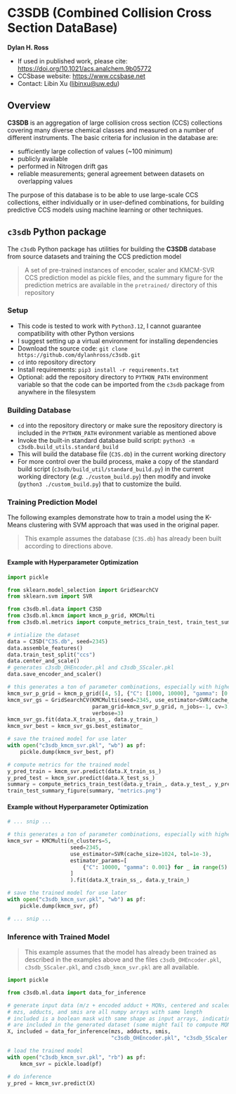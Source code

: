 # C3SDB (Combined Collision Cross Section DataBase)
__Dylan H. Ross__
 
- If used in published work, please cite: https://doi.org/10.1021/acs.analchem.9b05772
- CCSbase website: https://www.ccsbase.net
- Contact: Libin Xu (libinxu@uw.edu)


## Overview
__C3SDB__ is an aggregation of large collision cross section (CCS) collections 
covering many diverse chemical classes and measured on a number of different 
instruments. The basic criteria for inclusion in the database are:
* sufficiently large collection of values (~100 minimum)
* publicly available
* performed in Nitrogen drift gas
* reliable measurements; general agreement between datasets on overlapping values


The purpose of this database is to be able to use large-scale CCS collections, 
either individually or in user-defined combinations, for building predictive CCS 
models using machine learning or other techniques. 


## `c3sdb` Python package
The `c3sdb` Python package has utilities for building the __C3SDB__ database from 
source datasets and training the CCS prediction model

> A set of pre-trained instances of encoder, scaler and KMCM-SVR CCS prediction model
> as pickle files, and the summary figure for the prediction metrics are available in 
> the `pretrained/` directory of this repository

### Setup
- This code is tested to work with `Python3.12`, I cannot guarantee compatibility with
    other Python versions
- I suggest setting up a virtual environment for installing dependencies
- Download the source code: `git clone https://github.com/dylanhross/c3sdb.git`
- `cd` into repository directory
- Install requirements: `pip3 install -r requirements.txt`
- Optional: add the repository directory to `PYTHON_PATH` environment variable so 
    that the code can be imported from the `c3sdb` package from anywhere in the filesystem 

### Building Database
- `cd` into the repository directory or make sure the repository directory is included in
    the `PYTHON_PATH` evironment variable as mentioned above
- Invoke the built-in standard database build script: `python3 -m c3sdb.build_utils.standard_build`
- This will build the database file (`C3S.db`) in the current working directory
- For more control over the build process, make a copy of the standard build script 
    (`c3sdb/build_util/standard_build.py`) in the current working directory (_e.g._ `./custom_build.py`) 
    then modify and invoke (`python3 ./custom_build.py`) that to customize the build.

### Training Prediction Model
The following examples demonstrate how to train a model using the K-Means clustering with SVM
approach that was used in the original paper.

> This example assumes the database (`C3S.db`) has already been built according to directions above.

#### Example with Hyperparameter Optimization 
```python
import pickle

from sklearn.model_selection import GridSearchCV
from sklearn.svm import SVR

from c3sdb.ml.data import C3SD
from c3sdb.ml.kmcm import kmcm_p_grid, KMCMulti
from c3sdb.ml.metrics import compute_metrics_train_test, train_test_summary_figure

# intialize the dataset
data = C3SD("C3S.db", seed=2345)
data.assemble_features()
data.train_test_split("ccs")
data.center_and_scale()
# generates c3sdb_OHEncoder.pkl and c3sdb_SScaler.pkl
data.save_encoder_and_scaler()  

# this generates a ton of parameter combinations, especially with higher numbers of clusters
kmcm_svr_p_grid = kmcm_p_grid([4, 5], {"C": [1000, 10000], "gamma": [0.001, 0.1]}) 
kmcm_svr_gs = GridSearchCV(KMCMulti(seed=2345, use_estimator=SVR(cache_size=1024, tol=1e-3)),
                           param_grid=kmcm_svr_p_grid, n_jobs=-1, cv=3, scoring="neg_mean_squared_error",
                           verbose=3)
kmcm_svr_gs.fit(data.X_train_ss_, data.y_train_)
kmcm_svr_best = kmcm_svr_gs.best_estimator_

# save the trained model for use later
with open("c3sdb_kmcm_svr.pkl", "wb") as pf:
    pickle.dump(kmcm_svr_best, pf)

# compute metrics for the trained model
y_pred_train = kmcm_svr.predict(data.X_train_ss_)
y_pred_test = kmcm_svr.predict(data.X_test_ss_)
summary = compute_metrics_train_test(data.y_train_, data.y_test_, y_pred_train, y_pred_test)
train_test_summary_figure(summary, "metrics.png")
```

#### Example without Hyperparameter Optimization
```python
# ... snip ...

# this generates a ton of parameter combinations, especially with higher numbers of clusters
kmcm_svr = KMCMulti(n_clusters=5,
                    seed=2345, 
                    use_estimator=SVR(cache_size=1024, tol=1e-3), 
                    estimator_params=[
                        {"C": 10000, "gamma": 0.001} for _ in range(5)
                    ]
                    ).fit(data.X_train_ss_, data.y_train_)

# save the trained model for use later
with open("c3sdb_kmcm_svr.pkl", "wb") as pf:
    pickle.dump(kmcm_svr, pf)

# ... snip ...
```

### Inference with Trained Model
> This example assumes that the model has already been trained as described in the examples above 
> and the files `c3sdb_OHEncoder.pkl`, `c3sdb_SScaler.pkl`, and `c3sdb_kmcm_svr.pkl` are all available.
```python
import pickle

from c3sdb.ml.data import data_for_inference

# generate input data (m/z + encoded adduct + MQNs, centered and scaled) for inference
# mzs, adducts, and smis are all numpy arrays with same length
# included is a boolean mask with same shape as input arrays, indicating which rows
# are included in the generated dataset (some might fail to compute MQNs from SMILES)
X, included = data_for_inference(mzs, adducts, smis,
                                 "c3sdb_OHEncoder.pkl", "c3sdb_SScaler.pkl")

# load the trained model
with open("c3sdb_kmcm_svr.pkl", "rb") as pf:
    kmcm_svr = pickle.load(pf)

# do inference
y_pred = kmcm_svr.predict(X)
```

